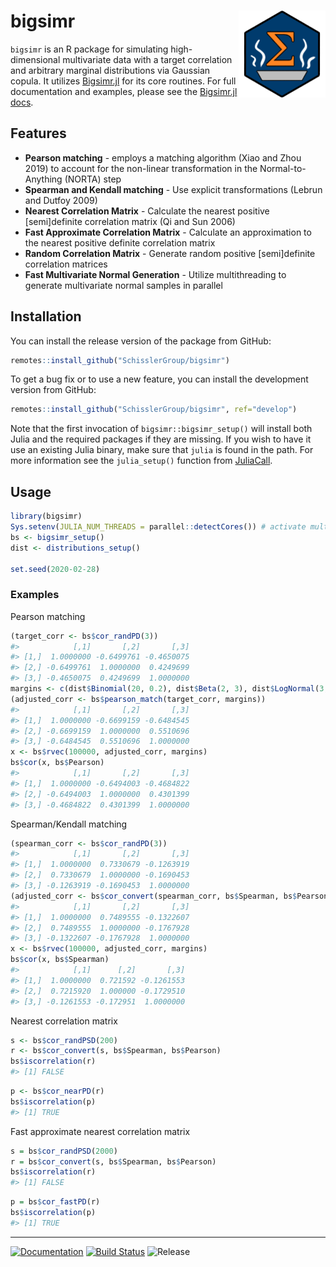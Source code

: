 
<!-- README.md is generated from README.Rmd. Please edit that file -->

# bigsimr <a href='https://github.com/SchisslerGroup/bigsimr'><img src='man/figures/logo.png' align="right" height="139" /></a>

`bigsimr` is an R package for simulating high-dimensional multivariate
data with a target correlation and arbitrary marginal distributions via
Gaussian copula. It utilizes
[Bigsimr.jl](https://github.com/adknudson/Bigsimr.jl) for its core
routines. For full documentation and examples, please see the
[Bigsimr.jl docs](https://adknudson.github.io/Bigsimr.jl/stable/).

## Features

-   **Pearson matching** - employs a matching algorithm (Xiao and
    Zhou 2019) to account for the non-linear transformation in the
    Normal-to-Anything (NORTA) step
-   **Spearman and Kendall matching** - Use explicit transformations
    (Lebrun and Dutfoy 2009)
-   **Nearest Correlation Matrix** - Calculate the nearest positive
    [semi]definite correlation matrix (Qi and Sun 2006)
-   **Fast Approximate Correlation Matrix** - Calculate an approximation
    to the nearest positive definite correlation matrix
-   **Random Correlation Matrix** - Generate random positive
    [semi]definite correlation matrices
-   **Fast Multivariate Normal Generation** - Utilize multithreading to
    generate multivariate normal samples in parallel

## Installation

You can install the release version of the package from GitHub:

``` r
remotes::install_github("SchisslerGroup/bigsimr")
```

To get a bug fix or to use a new feature, you can install the
development version from GitHub:

``` r
remotes::install_github("SchisslerGroup/bigsimr", ref="develop")
```

Note that the first invocation of `bigsimr::bigsimr_setup()` will
install both Julia and the required packages if they are missing. If you
wish to have it use an existing Julia binary, make sure that `julia` is
found in the path. For more information see the `julia_setup()` function
from [JuliaCall](https://github.com/Non-Contradiction/JuliaCall).

## Usage

``` r
library(bigsimr)
Sys.setenv(JULIA_NUM_THREADS = parallel::detectCores()) # activate multithreading
bs <- bigsimr_setup()
dist <- distributions_setup()

set.seed(2020-02-28)
```

### Examples

Pearson matching

``` r
(target_corr <- bs$cor_randPD(3))
#>            [,1]       [,2]       [,3]
#> [1,]  1.0000000 -0.6499761 -0.4650075
#> [2,] -0.6499761  1.0000000  0.4249699
#> [3,] -0.4650075  0.4249699  1.0000000
margins <- c(dist$Binomial(20, 0.2), dist$Beta(2, 3), dist$LogNormal(3, 1))
(adjusted_corr <- bs$pearson_match(target_corr, margins))
#>            [,1]       [,2]       [,3]
#> [1,]  1.0000000 -0.6699159 -0.6484545
#> [2,] -0.6699159  1.0000000  0.5510696
#> [3,] -0.6484545  0.5510696  1.0000000
x <- bs$rvec(100000, adjusted_corr, margins)
bs$cor(x, bs$Pearson)
#>            [,1]       [,2]       [,3]
#> [1,]  1.0000000 -0.6494003 -0.4684822
#> [2,] -0.6494003  1.0000000  0.4301399
#> [3,] -0.4684822  0.4301399  1.0000000
```

Spearman/Kendall matching

``` r
(spearman_corr <- bs$cor_randPD(3))
#>            [,1]       [,2]       [,3]
#> [1,]  1.0000000  0.7330679 -0.1263919
#> [2,]  0.7330679  1.0000000 -0.1690453
#> [3,] -0.1263919 -0.1690453  1.0000000
(adjusted_corr <- bs$cor_convert(spearman_corr, bs$Spearman, bs$Pearson))
#>            [,1]       [,2]       [,3]
#> [1,]  1.0000000  0.7489555 -0.1322607
#> [2,]  0.7489555  1.0000000 -0.1767928
#> [3,] -0.1322607 -0.1767928  1.0000000
x <- bs$rvec(100000, adjusted_corr, margins)
bs$cor(x, bs$Spearman)
#>            [,1]      [,2]       [,3]
#> [1,]  1.0000000  0.721592 -0.1261553
#> [2,]  0.7215920  1.000000 -0.1729510
#> [3,] -0.1261553 -0.172951  1.0000000
```

Nearest correlation matrix

``` r
s <- bs$cor_randPSD(200)
r <- bs$cor_convert(s, bs$Spearman, bs$Pearson)
bs$iscorrelation(r)
#> [1] FALSE
```

``` r
p <- bs$cor_nearPD(r)
bs$iscorrelation(p)
#> [1] TRUE
```

Fast approximate nearest correlation matrix

``` r
s = bs$cor_randPSD(2000)
r = bs$cor_convert(s, bs$Spearman, bs$Pearson)
bs$iscorrelation(r)
#> [1] FALSE
```

``` r
p = bs$cor_fastPD(r)
bs$iscorrelation(p)
#> [1] TRUE
```

------------------------------------------------------------------------

<!-- badges: start -->

[![Documentation](https://img.shields.io/badge/docs-release-blue.svg)](https://schisslergroup.github.io/bigsimr/reference/index.html)
[![Build
Status](https://travis-ci.com/SchisslerGroup/bigsimr.svg?branch=master)](https://travis-ci.com/SchisslerGroup/bigsimr)
![Release](https://img.shields.io/github/v/tag/schisslergroup/bigsimr?label=release&sort=semver)
<!-- badges: end -->
